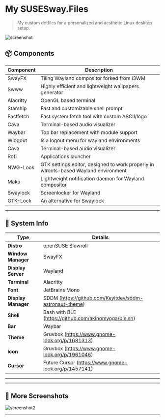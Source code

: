 # My SUSESway.Files

> My custom dotfiles for a personalized and aesthetic Linux desktop setup.

![screenshot](./pppercivalll/Sway.SUSE.Files/src/wallpapers/)

## 📦 Components

| Component  | Description |
|------------|-------------|
| SwayFX     | Tiling Wayland compositor forked from i3WM|
| Swww       | Highly efficient and lightweight wallpapers generator  |
| Alacritty  | OpenGL based terminal |
| Starship   | Fast and customizable shell prompt |
| Fastfetch  | Fast system fetch tool with custom ASCII/logo |
| Cava       | Terminal-based audio visualizer |
| Waybar     | Top bar replacement with module support |
| Wlogout    | Is a logout menu for wayland environments |
| Cava       | Terminal-based audio visualizer |
| Rofi       | Applications launcher  |
| NWG-Look   | GTK settings editor, designed to work properly in wlroots-based Wayland environment  |
| Mako       | Lightweight notification daemon for Wayland compositor  |
| Swaylock   | Screenlocker for Wayland  |
| GTK-Lock   | An alternative for Swaylock  |

---

## 🧰 System Info

| Type               | Details                                                 |
|--------------------|---------------------------------------------------------|
| **Distro**         | openSUSE Slowroll                                       |
| **Window Manager** | SwayFX                                                  |
| **Display Server** | Wayland                                                 |
| **Terminal**       | Alacritty                                               |
| **Font**           | JetBrains Mono                                          |
| **Display Manager**| SDDM (https://github.com/Keyitdev/sddm-astronaut-theme) |
| **Shell**          | Bash with BLE (https://github.com/akinomyoga/ble.sh)    |
| **Bar**            | Waybar                                                  |
| **Theme**          | Gruvbox (https://www.gnome-look.org/p/1681313)          |
| **Icon**           | Gruvbox (https://www.gnome-look.org/p/1961046)          |
| **Cursor**         | Future Cursor (https://www.gnome-look.org/p/1457141)    |

---

---

## 📸 More Screenshots

![screenshot2](./path/to/screenshot2.png)

---
